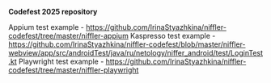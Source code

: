 **Codefest 2025 repository**


Appium test example - https://github.com/IrinaStyazhkina/niffler-codefest/tree/master/niffler-appium
Kaspresso test example - https://github.com/IrinaStyazhkina/niffler-codefest/blob/master/niffler-webview/app/src/androidTest/java/ru/netology/niffer_android/test/LoginTest.kt
Playwright test example - https://github.com/IrinaStyazhkina/niffler-codefest/tree/master/niffler-playwright
